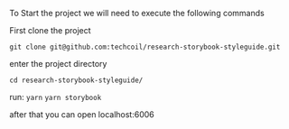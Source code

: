 To Start the project we will need to execute the following commands

First clone the project

`git clone git@github.com:techcoil/research-storybook-styleguide.git`

enter the project directory

`cd research-storybook-styleguide/`

run:
`yarn`
`yarn storybook`

after that you can open localhost:6006